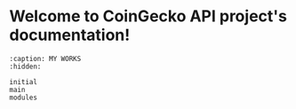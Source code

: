 # Welcome to CoinGecko API project's documentation!


```{toctree}
:caption: MY WORKS
:hidden: 

initial
main
modules
```

